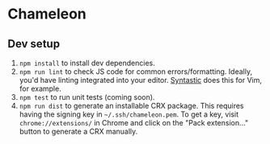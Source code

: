 # Chameleon

## Dev setup

1. `npm install` to install dev dependencies.
2. `npm run lint` to check JS code for common errors/formatting. Ideally, you'd have linting integrated into your editor. [Syntastic](https://github.com/scrooloose/syntastic) does this for Vim, for example.
3. `npm test` to run unit tests (coming soon).
4. `npm run dist` to generate an installable CRX package. This requires having the signing key in `~/.ssh/chameleon.pem`. To get a key, visit `chrome://extensions/` in Chrome and click on the "Pack extension..." button to generate a CRX manually.
